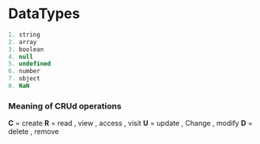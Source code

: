 # DataTypes

```js
1. string
2. array
3. boolean
4. null
5. undefined
6. number
7. object
8. NaN
```

### Meaning of CRUd operations

**C** = create
**R** = read , view , access , visit
**U** = update , Change , modify
**D** = delete , remove
